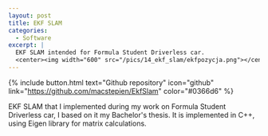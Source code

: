 ```yaml
---
layout: post
title: EKF SLAM
categories:
  - Software
excerpt: |
  EKF SLAM intended for Formula Student Driverless car.
  <center><img width="600" src="/pics/14_ekf_slam/ekfpozycja.png"></center>
---
```

{% include button.html text="Github repository" icon="github" link="https://github.com/macstepien/EkfSlam" color="#0366d6" %}

EKF SLAM that I implemented during my work on Formula Student Driverless car, I based on it my Bachelor's thesis. It is implemented in C++, using Eigen library for matrix calculations.


